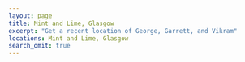 ```yaml
---
layout: page
title: Mint and Lime, Glasgow
excerpt: "Get a recent location of George, Garrett, and Vikram"
locations: Mint and Lime, Glasgow
search_omit: true
---
```

